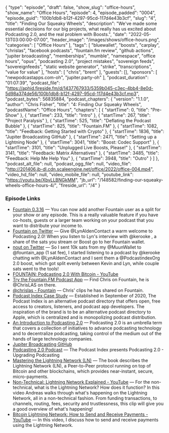 {
  "type": "episode",
  "draft": false,
  "show_slug": "office-hours",
  "show_name": "Office Hours",
  "episode": 4,
  "episode_padded": "0004",
  "episode_guid": "100b1db8-b12f-4297-95cd-117d4e43b3cf",
  "slug": "4",
  "title": "Finding Our Squeaky Wheels",
  "description": "We've made some essential decisions for our big projects, what really has us excited about Podcasting 2.0, and the real problem with Boosts.",
  "date": "2022-05-13T03:00:00-07:00",
  "header_image": "/images/shows/office-hours.png",
  "categories": [
    "Office Hours"
  ],
  "tags": [
    "bluewallet",
    "boosts",
    "carplay",
    "chrislas",
    "facebook podcasts",
    "fountain.fm review",
    "github actions",
    "jupiter broadcasting",
    "memberships",
    "mumble",
    "namespace",
    "office hours",
    "opus",
    "podcasting 2.0",
    "project mistakes",
    "sovereign feeds",
    "sovereignfeeds",
    "static website generator",
    "strike",
    "transcriptions",
    "value for value"
  ],
  "hosts": [
    "chris",
    "brent"
  ],
  "guests": [],
  "sponsors": [
    "newpodcastapps.com-oh",
    "jupiter.party-oh"
  ],
  "podcast_duration": "01:07:39",
  "podcast_file": "https://aphid.fireside.fm/d/1437767933/5359b045-c3ec-4bb4-8e0d-5d98a374de56/100b1db8-b12f-4297-95cd-117d4e43b3cf.mp3",
  "podcast_bytes": 56835884,
  "podcast_chapters": {
    "version": "1.1.0",
    "author": "Chris Fisher",
    "title": "4: Finding Our Squeaky Wheels",
    "podcastName": "Office Hours",
    "chapters": [
      {
        "startTime": 0,
        "title": "Pre-Show"
      },
      {
        "startTime": 233,
        "title": "Intro"
      },
      {
        "startTime": 267,
        "title": "Project Paralysis"
      },
      {
        "startTime": 525,
        "title": "Deflating the Podcast Bubble"
      },
      {
        "startTime": 825,
        "title": "Fountain.FM"
      },
      {
        "startTime": 1082,
        "title": "Feedback: Getting Started with Crypto"
      },
      {
        "startTime": 1836,
        "title": "Jupiter Broadcasting GitHub"
      },
      {
        "startTime": 2471,
        "title": "Setting up a Lightning Node"
      },
      {
        "startTime": 3041,
        "title": "Boost: Codec Support"
      },
      {
        "startTime": 3101,
        "title": "Unplugged Live Boosts, Please!"
      },
      {
        "startTime": 3141,
        "title": "Feedback: Matrix Alternatives"
      },
      {
        "startTime": 3485,
        "title": "Feedback: Help Me Help You"
      },
      {
        "startTime": 3948,
        "title": "Outro"
      }
    ]
  },
  "podcast_alt_file": null,
  "podcast_ogg_file": null,
  "video_file": "http://201406.jb-dl.cdn.scaleengine.net/office/2022/office-004.mp4",
  "video_hd_file": null,
  "video_mobile_file": null,
  "youtube_link": "https://youtu.be/XbvLLBNGkMM",
  "jb_url": "/148582/finding-our-squeaky-wheels-office-hours-4/",
  "fireside_url": "/4"
}


### Episode Links

  * [Fountain 0.3.16](https://explore.fountain.fm/blog/fountain-0-3-16 "Fountain 0.3.16") — You can now add another Fountain user as a split for your show or any episode. This is a really valuable feature if you have co-hosts, guests or a larger team working on your podcast that you want to distribute your income to.
  * [Fountain on Twitter](https://twitter.com/fountain_app/status/1519985000329928704 "Fountain on Twitter") — Give @LynAldenContact a warm welcome to Podcasting 2.0! When you listen to Lyn's interview with @kerooke , a share of the sats you stream or Boost go to her Fountain wallet.
  * [nout on Twitter](https://twitter.com/3d_nout/status/1519995151879327744 "nout on Twitter") — So I sent 10k sats from my @MuunWallet to @fountain_app (1 sat fee), I started listening to a podcast by @kerooke chatting with @LynAldenContact and I sent them a @PodcastindexOrg 2.0 boost, which got split evenly between Kevin and Lyn, while couple sats went to the tools! 
  * [FOUNTAIN: Podcasting 2.0 With Bitcoin - YouTube](https://www.youtube.com/watch?v=IxuCGPGgMZg "FOUNTAIN: Podcasting 2.0 With Bitcoin - YouTube")
  * [Try the Fountain.FM Podcast App](https://fountain.fm/ "Try the Fountain.FM Podcast App") — Find Chris on Fountain, he is @ChrisLAS on there.
  * [@chrislas - Fountain](https://fountain.fm/chrislas "@chrislas - Fountain") — Chris' clips he has shared on Fountain. 
  * [Podcast Index Case Study](https://voltage.cloud/blog/case-studies/podcast-index-value-for-value-case-study/ "Podcast Index Case Study") — Established in September of 2020, The Podcast Index is an alternative podcast directory that offers open, free access to creators, listeners, and podcast app developers. The inspiration of the brand is to be an alternative podcast directory to Apple, which is centralized and is monopolizing podcast distribution.
  * [An Introduction to Podcasting 2.0](https://medium.com/@everywheretrip/an-introduction-to-podcasting-2-0-3c4f61ea17f4 "An Introduction to Podcasting 2.0") — Podcasting 2.0 is an umbrella term that covers a collection of initiatives to advance podcasting technology and to decentralize podcasting, taking control of the medium out of the hands of large technology companies.
  * [Jupiter Broadcasting GitHub](https://github.com/JupiterBroadcasting/jupiterbroadcasting.com "Jupiter Broadcasting GitHub")
  * [Podcasting 2.0 Podcast](https://podcastindex.org/podcast/920666 "Podcasting 2.0 Podcast") — The Podcast Index presents Podcasting 2.0 - Upgrading Podcasting 
  * [Mastering the Lightning Network (LN)](https://github.com/lnbook/lnbook "Mastering the Lightning Network \(LN\)") — The book describes the Lightning Network (LN), a Peer-to-Peer protocol running on top of Bitcoin and other blockchains, which provides near-instant, secure, micro-payments.
  * [Non-Technical: Lightning Network Explained - YouTube](https://www.youtube.com/watch?v=XCSfoiD8wUA "Non-Technical: Lightning Network Explained - YouTube") — For the non-technical, what is the Lightning Network? How does it function? In this video Andreas walks through what's happening on the Lightning Network, all in a non-technical fashion. From funding transactions, to channels, routing, fees, security and trustlessness, this clip will give you a good overview of what's happening!
  * [Bitcoin Lightning Network: How to Send and Receive Payments - YouTube](https://www.youtube.com/watch?v=MGNvaJyZ25A "Bitcoin Lightning Network: How to Send and Receive Payments - YouTube") — In this video, I discuss how to send and receive payments using the Lightning Network.


